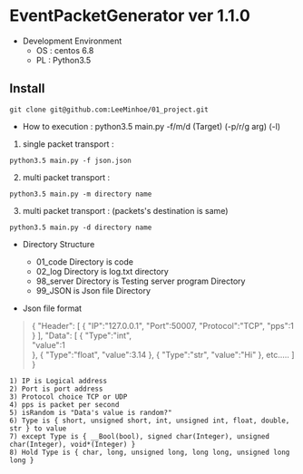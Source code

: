 
# EventPacketGenerator ver 1.1.0


- Development Environment
	* OS : centos 6.8
	* PL : Python3.5

## Install
`
git clone git@github.com:LeeMinhoe/01_project.git
`

 - How to execution : python3.5 main.py -f/m/d (Target) (-p/r/g arg) (-l)
1) single packet transport :

`
python3.5 main.py -f json.json
`

2) multi packet transport :

`
python3.5 main.py -m directory name
`

3) multi packet transport  :
(packets's destination is same)

`
python3.5 main.py -d directory name
`

 - Directory Structure
	* 01_code Directory is code 
	* 02_log Directory is log.txt directory
	* 98_server Directory is Testing server program Directory 
	* 99_JSON is Json file Directory 

 - Json file format

>{
>  "Header":
>  [
>    {
>      "IP":"127.0.0.1",
>      "Port":50007,
>      "Protocol":"TCP",
>      "pps":1
>    }
>  ],
>  "Data":
>  [
>    {
>      "Type":"int",		
>      "value":1		
>    },
>    {
>      "Type":"float",
>      "value":3.14
>    },
>    {
>      "Type":"str",
>      "value":"Hi"
>    },
>    etc.....
>  ]
>}


	1) IP is Logical address
	2) Port is port address
	3) Protocol choice TCP or UDP
	4) pps is packet per second
	5) isRandom is "Data's value is random?"
	6) Type is { short, unsigned short, int, unsigned int, float, double, str } to value
	7) except Type is { __Bool(bool), signed char(Integer), unsigned char(Integer), void*(Integer) }
	8) Hold Type is { char, long, unsigned long, long long, unsigned long long }
